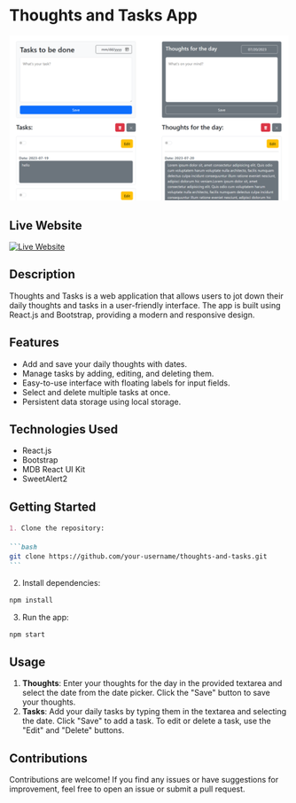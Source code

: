# Thoughts and Tasks App

![Thoughts and Tasks Banner](./src/image/sample2.png)

## Live Website

[![Live Website](https://img.shields.io/badge/Click%20Me-Live%20Website-blue?style=for-the-badge)](https://your-live-website-url.com)

## Description

Thoughts and Tasks is a web application that allows users to jot down their daily thoughts and tasks in a user-friendly interface. The app is built using React.js and Bootstrap, providing a modern and responsive design.

## Features

- Add and save your daily thoughts with dates.
- Manage tasks by adding, editing, and deleting them.
- Easy-to-use interface with floating labels for input fields.
- Select and delete multiple tasks at once.
- Persistent data storage using local storage.

## Technologies Used

- React.js
- Bootstrap
- MDB React UI Kit
- SweetAlert2

## Getting Started

````markdown
1. Clone the repository:

```bash
git clone https://github.com/your-username/thoughts-and-tasks.git
```
````

2. Install dependencies:

```bash
npm install
```

3. Run the app:

```bash
npm start
```

## Usage

1. **Thoughts**: Enter your thoughts for the day in the provided textarea and select the date from the date picker. Click the "Save" button to save your thoughts.
2. **Tasks**: Add your daily tasks by typing them in the textarea and selecting the date. Click "Save" to add a task. To edit or delete a task, use the "Edit" and "Delete" buttons.

## Contributions

Contributions are welcome! If you find any issues or have suggestions for improvement, feel free to open an issue or submit a pull request.

<!-- <details>
  <summary>Click to Copy</summary>

  ```bash
  git clone https://github.com/your-username/thoughts-and-tasks.git
  npm install
  npm start
  ```
</details> -->
